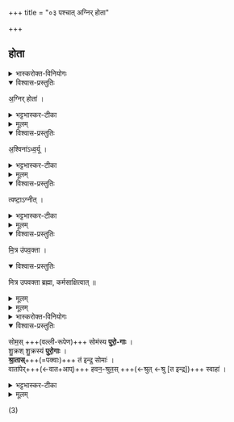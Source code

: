 +++
title = "०३ पश्चात् अग्निर् होता"

+++
<div class="js_include" url="/vedAH_yajuH/taittirIyam/sArasvata-vibhAgaH/AraNyakam/sarva-prastutiH/03_chAturhotra-chayanAdi/03_pashchAt_agnir_hotA"  newLevelForH1="1" includeTitle="true">


## होता
<details><summary>भास्करोक्त-विनियोगः</summary>

1पश्चाद् उदञ्चं पञ्चहोतारम् उपदधाति - अग्निर्होतेति ॥ 
</details>


<details open><summary>विश्वास-प्रस्तुतिः</summary>

अ॒ग्निर् होता॑ ।  
</details>

<details><summary>भट्टभास्कर-टीका</summary>

देवानां आह्वातृत्वादग्नेर्होतृत्वम् । 
</details>


<details><summary>मूलम्</summary>

अ॒ग्निर्होता॑ ।  
</details>

<details open><summary>विश्वास-प्रस्तुतिः</summary>

अ॒श्विना॑ऽध्व॒र्यू ।
</details>

<details><summary>भट्टभास्कर-टीका</summary>

कर्मठत्वात् अश्विनौ अध्वर्यू अध्वरस्य नेतारौ अध्वर्युः प्रतिप्रस्थाता च । 
</details>


<details><summary>मूलम्</summary>

अ॒श्विना॑ऽध्व॒र्यू ।
</details>
  

<details open><summary>विश्वास-प्रस्तुतिः</summary>

त्वष्टा॒ऽग्नीत् ।  
</details>

<details><summary>भट्टभास्कर-टीका</summary>

त्वष्टा अग्नीत् आग्नीध्रः उत्तेजनहेतुत्वात्, अग्नीधश्च विहरणादिकृत्त्वात् । 
</details>


<details><summary>मूलम्</summary>

त्वष्टा॒ऽग्नीत् ।  
</details>


<details open><summary>विश्वास-प्रस्तुतिः</summary>

मि॒त्र उ॑पव॒क्ता ।  
</details>

<details open><summary>विश्वास-प्रस्तुतिः</summary>

मित्र उपवक्ता ब्रह्मा, कर्मसाक्षित्वात् ॥
</details>

<details><summary>मूलम्</summary>

मित्र उपवक्ता ब्रह्मा, कर्मसाक्षित्वात् ॥
</details>


<details><summary>मूलम्</summary>

मि॒त्र उ॑पव॒क्ता ।  
</details>


<details><summary>भास्करोक्त-विनियोगः</summary>

2अथ ग्रहेष्टकामुपदधाति ॥ 
</details>


<details open><summary>विश्वास-प्रस्तुतिः</summary>

सोम॒स् +++(वल्ली-रूपेण)+++ सोम॑स्य **पुरो॒-गाः** ।  
शु॒क्रश् शु॒क्रस्य॑ **पुरो॒गाः** ।  
**श्रा॒तास्**+++(=पक्वाः)+++ त॑ इन्द्र॒ सोमाः॑ ।  
वाता॑पेर्+++(←वात+आप्)+++ हवन॒-श्रुत॒स् +++(←श्रुत् ←श्रु [त इन्द्र])+++ स्वाहा॑ ।
</details>

<details><summary>भट्टभास्कर-टीका</summary>

**सोमो** वल्ली सोमस्य **पुरोगाः** प्रधानभूतः ओषधीशत्वात् ।  
**शुक्रः** सोमरसः सर्व-रस-प्रधान-भूतः  
**शुक्र** एव वा ।  
ताभ्यामेव ते सोमाः **श्राताः** पक्वाः साधुसम्पादिताः हे इन्द्र !  
**वातापेः** वात-तुल्य-गमनस्य **हवनश्रुतः** अह्वानस्य श्रोतुः, भक्तवत्सलस्येति यावत् । एवं भूतस्य तवेति । स्वाहेति गतम् । चातुर्मास्यादिषु विनियोगः ॥
इत्यारण्यके तृतीये तृतीयोनुवाकः ॥  

</details>


<details><summary>मूलम्</summary>

सोम॒स् सोम॑स्य पुरो॒गाः ।  
शु॒क्रश्शु॒क्रस्य॑ पुरो॒गाः ।  
श्रा॒तास्त॑ इन्द्र॒ सोमाः॑ ।  
वाता॑पेर्हवन॒श्रुत॒स्स्वाहा॑ ।
</details>


(3) 

</div>
